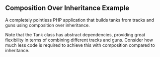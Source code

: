 Composition Over Inheritance Example
------------------------------------
A completely pointless PHP application that builds tanks from tracks and guns using composition over inheritance.

Note that the Tank class has abstract dependencies, providing great flexibility in terms of combining different tracks and guns. Consider how much less code is required to achieve this with composition compared to inheritance. 